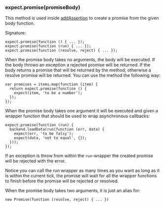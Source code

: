 ### expect.promise(promiseBody)

This method is used inside [addAssertion](/api/addAssertion) to create
a promise from the given body function.

Signature:

```js#evaluate:false
expect.promise(function () { ... });
expect.promise(function (run) { ... });
expect.promise(function (resolve, reject) { ... });
```

When the promise body takes no arguments, the body will be executed.
If the body throws an exception a rejected promise will be returned.
If the body returns a promise that will be returned by the method;
otherwise a resolve promise will be returned. You can use the method
the following way:

```js#evaluate:false
var promises = items.map(function (item) {
  return expect.promise(function () {
    expect(item, 'to be a number');
  });
});
```

When the promise body takes one argument it will be executed and given a
wrapper function that should be used to wrap asynchronous callbacks:

```js#evaluate:false
expect.promise(function (run) {
  backend.loadData(run(function (err, data) {
    expect(err, 'to be falsy');
    expect(data, 'not to equal', {});
  }));
});
```

If an exception is throw from within the `run`-wrapper the created
promise will be rejected with the error.

Notice you can call the run wrapper as many times as you want as long
as it is within the current tick, the promise will wait for all the
wrapper functions to finish before the promise will be rejected or
resolved.

When the promise body takes two arguments, it is just an alias for:

```js#evaluate:false
new Promise(function (resolve, reject) { ... })
```
